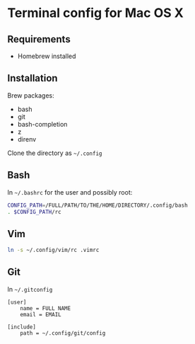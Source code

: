 Terminal config for Mac OS X
============================

Requirements
------------

* Homebrew installed

Installation
------------

Brew packages:

* bash
* git
* bash-completion
* z
* direnv

Clone the directory as `~/.config`

Bash
----

In `~/.bashrc` for the user and possibly root:

```bash
CONFIG_PATH=/FULL/PATH/TO/THE/HOME/DIRECTORY/.config/bash
. $CONFIG_PATH/rc
```

Vim
---

```bash
ln -s ~/.config/vim/rc .vimrc
```

Git
---

In `~/.gitconfig`

```
[user]
    name = FULL NAME
    email = EMAIL

[include]
    path = ~/.config/git/config
```
